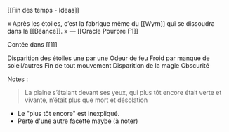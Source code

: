 [[Fin des temps - Ideas]]

« Après les étoiles, c’est la fabrique même du [[Wyrn]] qui se dissoudra dans la [[Béance]]. »
— [[Oracle Pourpre F1]]

Contée dans [[1]]

Disparition des étoiles une par une
Odeur de feu
Froid par manque de soleil/autres
Fin de tout mouvement
Disparition de la magie
Obscurité

Notes :
>La plaine s’étalant devant ses yeux, qui plus tôt encore était verte et vivante, n’était plus que mort et désolation
- Le "plus tôt encore" est inexpliqué.
- Perte d'une autre facette maybe (à noter)
